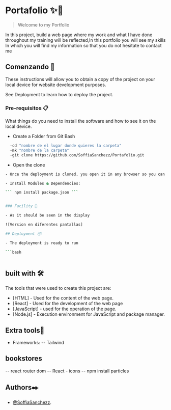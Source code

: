 # Portafolio ✨💼

>Welcome to my Portfolio 

In this project, build a web page where my work and what I have done throughout my training will be reflected,In this portfolio you will see my skills
In which you will find my information so that you do not hesitate to contact me

## Comenzando 🚀

These instructions will allow you to obtain a copy of the project on your local device for website development purposes.

See Deployment to learn how to deploy the project.

### Pre-requisitos 📋

What things do you need to install the software and how to see it on the local device.

- Create a Folder from Git Bash

```bash
  -cd "nombre de el lugar donde quieres la carpeta"
  -mk "nombre de la carpeta"
  -git clone https://github.com/SoffiaSanchezz/Portafolio.git

```

- Open the clone

```bash
- Once the deployment is cloned, you open it in any browser so you can see the finished web page.```

- Install Modules & Dependencies:

``` npm install package.json ```


### Facility 🔧

- As it should be seen in the display

![Version en diferentes pantallas]

## Deployment 📦

- The deployment is ready to run

```bash
  
```

## built with 🛠️

The tools that were used to create this project are:

- [HTML] - Used for the content of the web page.
- [React] - Used for the development of the web page
- [JavaScript] - used for the operation of the page.
- [Node.js] - Execution environment for JavaScript and package manager.

## Extra tools🔧

- Frameworks:
-- Tailwind

## bookstores
-- react router dom
-- React - icons
-- npm install particles

## Authors✒️
- [@SoffiaSanchezz](https://github.com/SoffiaSanchezz).
